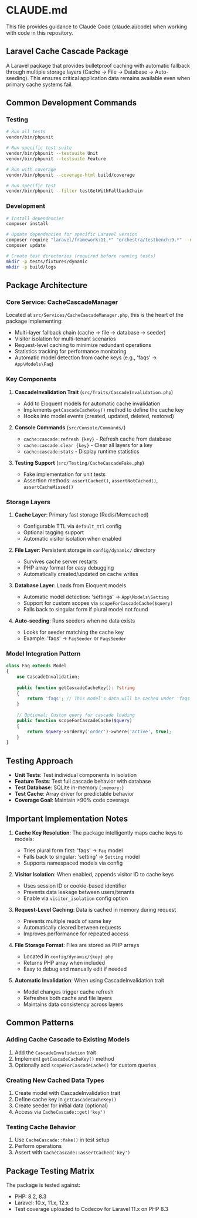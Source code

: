 # CLAUDE.md

This file provides guidance to Claude Code (claude.ai/code) when working with code in this repository.

## Laravel Cache Cascade Package

A Laravel package that provides bulletproof caching with automatic fallback through multiple storage layers (Cache → File → Database → Auto-seeding). This ensures critical application data remains available even when primary cache systems fail.

## Common Development Commands

### Testing
```bash
# Run all tests
vendor/bin/phpunit

# Run specific test suite
vendor/bin/phpunit --testsuite Unit
vendor/bin/phpunit --testsuite Feature

# Run with coverage
vendor/bin/phpunit --coverage-html build/coverage

# Run specific test
vendor/bin/phpunit --filter testGetWithFallbackChain
```

### Development
```bash
# Install dependencies
composer install

# Update dependencies for specific Laravel version
composer require "laravel/framework:11.*" "orchestra/testbench:9.*" --no-update
composer update

# Create test directories (required before running tests)
mkdir -p tests/fixtures/dynamic
mkdir -p build/logs
```

## Package Architecture

### Core Service: CacheCascadeManager
Located at `src/Services/CacheCascadeManager.php`, this is the heart of the package implementing:
- Multi-layer fallback chain (cache → file → database → seeder)
- Visitor isolation for multi-tenant scenarios
- Request-level caching to minimize redundant operations
- Statistics tracking for performance monitoring
- Automatic model detection from cache keys (e.g., 'faqs' → `App\Models\Faq`)

### Key Components

1. **CascadeInvalidation Trait** (`src/Traits/CascadeInvalidation.php`)
   - Add to Eloquent models for automatic cache invalidation
   - Implements `getCascadeCacheKey()` method to define the cache key
   - Hooks into model events (created, updated, deleted, restored)

2. **Console Commands** (`src/Console/Commands/`)
   - `cache:cascade:refresh {key}` - Refresh cache from database
   - `cache:cascade:clear {key}` - Clear all layers for a key
   - `cache:cascade:stats` - Display runtime statistics

3. **Testing Support** (`src/Testing/CacheCascadeFake.php`)
   - Fake implementation for unit tests
   - Assertion methods: `assertCached()`, `assertNotCached()`, `assertCacheMissed()`

### Storage Layers

1. **Cache Layer**: Primary fast storage (Redis/Memcached)
   - Configurable TTL via `default_ttl` config
   - Optional tagging support
   - Automatic visitor isolation when enabled

2. **File Layer**: Persistent storage in `config/dynamic/` directory
   - Survives cache server restarts
   - PHP array format for easy debugging
   - Automatically created/updated on cache writes

3. **Database Layer**: Loads from Eloquent models
   - Automatic model detection: 'settings' → `App\Models\Setting`
   - Support for custom scopes via `scopeForCascadeCache($query)`
   - Falls back to singular form if plural model not found

4. **Auto-seeding**: Runs seeders when no data exists
   - Looks for seeder matching the cache key
   - Example: 'faqs' → `FaqSeeder` or `FaqsSeeder`

### Model Integration Pattern

```php
class Faq extends Model
{
    use CascadeInvalidation;
    
    public function getCascadeCacheKey(): ?string
    {
        return 'faqs'; // This model's data will be cached under 'faqs' key
    }
    
    // Optional: Custom query for cascade loading
    public function scopeForCascadeCache($query)
    {
        return $query->orderBy('order')->where('active', true);
    }
}
```

## Testing Approach

- **Unit Tests**: Test individual components in isolation
- **Feature Tests**: Test full cascade behavior with database
- **Test Database**: SQLite in-memory (`:memory:`)
- **Test Cache**: Array driver for predictable behavior
- **Coverage Goal**: Maintain >90% code coverage

## Important Implementation Notes

1. **Cache Key Resolution**: The package intelligently maps cache keys to models:
   - Tries plural form first: 'faqs' → `Faq` model
   - Falls back to singular: 'setting' → `Setting` model
   - Supports namespaced models via config

2. **Visitor Isolation**: When enabled, appends visitor ID to cache keys
   - Uses session ID or cookie-based identifier
   - Prevents data leakage between users/tenants
   - Enable via `visitor_isolation` config option

3. **Request-Level Caching**: Data is cached in memory during request
   - Prevents multiple reads of same key
   - Automatically cleared between requests
   - Improves performance for repeated access

4. **File Storage Format**: Files are stored as PHP arrays
   - Located in `config/dynamic/{key}.php`
   - Returns PHP array when included
   - Easy to debug and manually edit if needed

5. **Automatic Invalidation**: When using CascadeInvalidation trait
   - Model changes trigger cache refresh
   - Refreshes both cache and file layers
   - Maintains data consistency across layers

## Common Patterns

### Adding Cache Cascade to Existing Models
1. Add the `CascadeInvalidation` trait
2. Implement `getCascadeCacheKey()` method
3. Optionally add `scopeForCascadeCache()` for custom queries

### Creating New Cached Data Types
1. Create model with CascadeInvalidation trait
2. Define cache key in `getCascadeCacheKey()`
3. Create seeder for initial data (optional)
4. Access via `CacheCascade::get('key')`

### Testing Cache Behavior
1. Use `CacheCascade::fake()` in test setup
2. Perform operations
3. Assert with `CacheCascade::assertCached('key')`

## Package Testing Matrix

The package is tested against:
- PHP: 8.2, 8.3
- Laravel: 10.x, 11.x, 12.x
- Test coverage uploaded to Codecov for Laravel 11.x on PHP 8.3